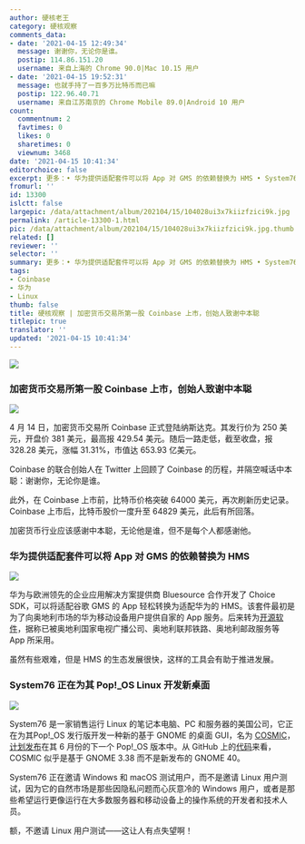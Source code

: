 ```yaml
---
author: 硬核老王
category: 硬核观察
comments_data:
- date: '2021-04-15 12:49:34'
  message: 谢谢你，无论你是谁。
  postip: 114.86.151.20
  username: 来自上海的 Chrome 90.0|Mac 10.15 用户
- date: '2021-04-15 19:52:31'
  message: 也就手持了一百多万比特币而已嘛
  postip: 122.96.40.71
  username: 来自江苏南京的 Chrome Mobile 89.0|Android 10 用户
count:
  commentnum: 2
  favtimes: 0
  likes: 0
  sharetimes: 0
  viewnum: 3468
date: '2021-04-15 10:41:34'
editorchoice: false
excerpt: 更多：• 华为提供适配套件可以将 App 对 GMS 的依赖替换为 HMS • System76 正在为其 Pop!_OS Linux 开发新桌面
fromurl: ''
id: 13300
islctt: false
largepic: /data/attachment/album/202104/15/104028ui3x7kiizfzici9k.jpg
permalink: /article-13300-1.html
pic: /data/attachment/album/202104/15/104028ui3x7kiizfzici9k.jpg.thumb.jpg
related: []
reviewer: ''
selector: ''
summary: 更多：• 华为提供适配套件可以将 App 对 GMS 的依赖替换为 HMS • System76 正在为其 Pop!_OS Linux 开发新桌面
tags:
- Coinbase
- 华为
- Linux
thumb: false
title: 硬核观察 | 加密货币交易所第一股 Coinbase 上市，创始人致谢中本聪
titlepic: true
translator: ''
updated: '2021-04-15 10:41:34'
---
```


![](/data/attachment/album/202104/15/104028ui3x7kiizfzici9k.jpg)


### 加密货币交易所第一股 Coinbase 上市，创始人致谢中本聪


![](/data/attachment/album/202104/15/104042k50i66c6696f64a3.jpg)


4 月 14 日，加密货币交易所 Coinbase 正式登陆纳斯达克。其发行价为 250 美元，开盘价 381 美元，最高报 429.54 美元。随后一路走低，截至收盘，报 328.28 美元，涨幅 31.31%，市值达 653.93 亿美元。


Coinbase 的联合创始人在 Twitter 上回顾了 Coinbase 的历程，并隔空喊话中本聪：谢谢你，无论你是谁。


此外，在 Coinbase 上市前，比特币价格突破 64000 美元，再次刷新历史记录。Coinbase 上市后，比特币股价一度升至 64829 美元，此后有所回落。


加密货币行业应该感谢中本聪，无论他是谁，但不是每个人都感谢他。


### 华为提供适配套件可以将 App 对 GMS 的依赖替换为 HMS


![](/data/attachment/album/202104/15/104103g99od1xxj3xxjdk8.jpg)


华为与欧洲领先的企业应用解决方案提供商 Bluesource 合作开发了 Choice SDK，可以将适配谷歌 GMS 的 App 轻松转换为适配华为的 HMS。该套件最初是为了向奥地利市场的华为移动设备用户提供自家的 App 服务。后来转为[开源软件](https://github.com/bluesource/ChoiceSDK)，据称已被奥地利国家电视广播公司、奥地利联邦铁路、奥地利邮政服务等 App 所采用。


虽然有些艰难，但是 HMS 的生态发展很快，这样的工具会有助于推进发展。


### System76 正在为其 Pop!\_OS Linux 开发新桌面


![](/data/attachment/album/202104/15/104121k8uavhtt8th3b355.jpg)


System76 是一家销售运行 Linux 的笔记本电脑、PC 和服务器的美国公司，它正在为其Pop!\_OS 发行版开发一种新的基于 GNOME 的桌面 GUI，名为 [COSMIC](https://blog.system76.com/post/648371526931038208/cosmic-to-arrive-in-june-release-of-popos-2104)，[计划发布](https://www.theregister.com/2021/04/14/system_76_introduces_cosmic_desktop/)在其 6 月份的下一个 Pop!\_OS 版本中。从 GitHub 上的[代码](https://github.com/pop-os/cosmic)来看，COSMIC 似乎是基于 GNOME 3.38 而不是新发布的 GNOME 40。


System76 正在邀请 Windows 和 macOS 测试用户，而不是邀请 Linux 用户测试，因为它的自然市场是那些因隐私问题而心灰意冷的 Windows 用户，或者是那些希望运行更像运行在大多数服务器和移动设备上的操作系统的开发者和技术人员。


额，不邀请 Linux 用户测试——这让人有点失望啊！
